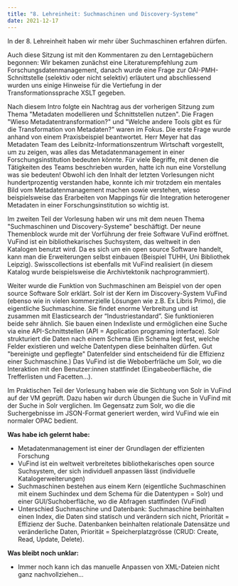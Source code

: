 ```yaml
---
title: "8. Lehreinheit: Suchmaschinen und Discovery-Systeme"
date: 2021-12-17
---
```


In der 8. Lehreinheit haben wir mehr über Suchmaschinen erfahren dürfen. 

Auch diese Sitzung ist mit den Kommentaren zu den Lerntagebüchern begonnen: Wir bekamen zunächst eine Literaturempfehlung zum Forschungsdatenmanagement, danach wurde eine Frage zur OAI-PMH-Schnittstelle (selektiv oder nicht selektiv) erläutert und abschliessend wurden uns einige Hinweise für die Vertiefung in der Transformationssprache XSLT gegeben. 

Nach diesem Intro folgte ein Nachtrag aus der vorherigen Sitzung zum Thema "Metadaten modellieren und Schnittstellen nutzen". Die Fragen "Wieso Metadatentransformation?" und "Welche andere Tools gibt es für die Transformation von Metadaten?" waren im Fokus. Die erste Frage wurde anhand von einem Praxisbeispiel beantwortet. Herr Meyer hat das Metadaten Team des Leibnitz-Informationszentrum Wirtschaft vorgestellt, um zu zeigen, was alles das Metadatenmanagement in einer Forschungsinstitution bedeuten könnte. Für viele Begriffe, mit denen die Tätigkeiten des Teams beschrieben wurden, hatte ich nun eine Vorstellung was sie bedeuten! Obwohl ich den Inhalt der letzten Vorlesungen nicht hundertprozentig verstanden habe, konnte ich mir trotzdem ein mentales Bild vom Metadatenmanagement machen sowie verstehen, wieso beispielsweise das Erarbeiten von Mappings für die Integration heterogener Metadaten in einer Forschungsinstitution so wichtig ist. 

Im zweiten Teil der Vorlesung haben wir uns mit dem neuen Thema "Suchmaschinen und Discovery-Systeme" beschäftigt. Der neune Themenblock wurde mit der Vorführung der freie Software VuFind eröffnet. VuFind ist ein bibliothekarisches Suchsystem, das weltweit in den Katalogen benutzt wird. Da es sich um ein open source Software handelt, kann man die Erweiterungen selbst einbauen (Beispiel TUHH, Uni Bibliothek Leipzig). Swisscollections ist ebenfalls mit VuFind realisiert (in diesem Katalog wurde beispielsweise die Archivtektonik nachprogrammiert). 

Weiter wurde die Funktion von Suchmaschinen am Beispiel von der open source Software Solr erklärt. Solr ist der Kern im Discovery-System VuFind (ebenso wie in vielen kommerzielle Lösungen wie z.B. Ex Libris Primo), die eigentliche Suchmaschine. Sie findet enorme Verbreitung und ist zusammen mit Elasticsearch der “Industriestandard”. Sie funktionieren beide sehr ähnlich. Sie bauen einen Indexliste und ermöglichen eine Suche via eine API-Schnittstellen (API = Application programing interface). Solr strukturiert die Daten nach einem Schema (Ein Schema legt fest, welche Felder existieren und welche Datentypen diese beinhalten dürfen. Gut "bereinigte und gepflegte" Datenfelder sind entscheidend für die Effizienz einer Suchmaschine.) Das VuFind ist die Weboberfrläche um Solr, wo die Interaktion mit den Benutzer:innen stattfindet (Eingabeoberfläche, die Trefferlisten und Facetten…). 

Im Praktischen Teil der Vorlesung haben wie die Sichtung von Solr in VuFind auf der VM geprüft. Dazu haben wir durch Übungen die Suche in VuFind mit der Suche in Solr verglichen. Im Gegensatz zum Solr, wo die die Suchergebnisse im JSON-Format generiert werden, wird VuFind wie ein normaler OPAC bedient.  

**Was habe ich gelernt habe:**
-	Metadatenmanagement ist einer der Grundlagen der effizienten Forschung 
-	VuFind ist ein weltweit verbreitetes bibliothekarisches open source Suchsystem, der sich individuell anpassen lässt (individuelle Katalogerweiterungen) 
-	Suchmaschinen bestehen aus einem Kern (eigentliche Suchmaschinen mit einem Suchindex und dem Schema für die Datentypen = Solr) und einer GUI/Suchoberfläche, wo die Abfragen stattfinden (VuFind)
-	Unterschied Suchmaschine und Datenbank: Suchmaschine beinhalten einen Index, die Daten sind statisch und verändern sich nicht, Priorität = Effizienz der Suche. Datenbanken beinhalten relationale Datensätze und veränderliche Daten, Priorität = Speicherplatzgrösse (CRUD: Create, Read, Update, Delete). 

**Was bleibt noch unklar:**
-	Immer noch kann ich das manuelle Anpassen von XML-Dateien nicht ganz nachvollziehen…


